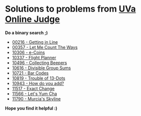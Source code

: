 # Solutions to problems from [UVa Online Judge](https://onlinejudge.org/)

**Do a binary search ;)**

* [00216 - Getting in Line](https://github.com/elgamalsalman/CPSolutions/tree/main/UVa/UVa_Solutions/00216_Getting_in_Line)
* [00357 - Let Me Count The Ways](https://github.com/elgamalsalman/CPSolutions/tree/main/UVa/UVa_Solutions/00357_Let_Me_Count_The_Ways)
* [10306 - e-Coins](https://github.com/elgamalsalman/CPSolutions/tree/main/UVa/UVa_Solutions/10306_eCoins)
* [10337 - Flight Planner](https://github.com/elgamalsalman/CPSolutions/tree/main/UVa/UVa_Solutions/10337_Flight_Planner)
* [10496 - Collecting Beepers](https://github.com/elgamalsalman/CPSolutions/tree/main/UVa/UVa_Solutions/10496_Collecting_Beepers)
* [10616 - Divisible Group Sums](https://github.com/elgamalsalman/CPSolutions/tree/main/UVa/UVa_Solutions/10616_Divisible_Group_Sums)
* [10721 - Bar Codes](https://github.com/elgamalsalman/CPSolutions/tree/main/UVa/UVa_Solutions/10721_Bar_Codes)
* [10819 - Trouble of 13-Dots](https://github.com/elgamalsalman/CPSolutions/tree/main/UVa/UVa_Solutions/10819_Trouble_of_13_Dots)
* [10943 - How do you add?](https://github.com/elgamalsalman/CPSolutions/tree/main/UVa/UVa_Solutions/10943_How_do_you_add)
* [11517 - Exact Change](https://github.com/elgamalsalman/CPSolutions/tree/main/UVa/UVa_Solutions/11517_Exact_Change)
* [11566 - Let's Yum Cha](https://github.com/elgamalsalman/CPSolutions/tree/main/UVa/UVa_Solutions/11566_Lets_Yum_Cha)
* [11790 - Murcia's Skyline](https://github.com/elgamalsalman/CPSolutions/tree/main/UVa/UVa_Solutions/11790_Murcias_Skyline)

**Hope you find it helpful :)**
